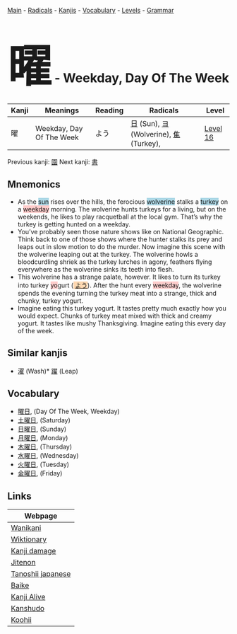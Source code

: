 <style> bigfont {font-size: 100px}</style>
[Main](../index.md) -
[Radicals](../radicals.md) -
[Kanjis](../kanjis.md) -
[Vocabulary](../vocabulary.md) -
[Levels](../levels.md) -
[Grammar](../grammar.md)
# <bigfont> 曜</bigfont> - Weekday, Day Of The Week 

| Kanji | Meanings | Reading | Radicals | Level |
| --- | --- | --- | --- | --- |
| 曜 | Weekday, Day Of The Week | よう | [日](../radicals/日.md) (Sun), [ヨ](../radicals/ヨ.md) (Wolverine), [隹](../radicals/隹.md) (Turkey),  | [Level 16](../levels/wk_level16.md) |

Previous kanji: [園](園.md) Next kanji: [書](書.md) 

## Mnemonics
 * As the <span style="background-color:#ADD8E6"> sun</span> rises over the hills, the ferocious <span style="background-color:#ADD8E6"> wolverine</span> stalks a <span style="background-color:#ADD8E6"> turkey</span> on a <span style="background-color:#ffcccb"> weekday</span> morning. The wolverine hunts turkeys for a living, but on the weekends, he likes to play racquetball at the local gym. That’s why the turkey is getting hunted on a weekday.
* You’ve probably seen those nature shows like on National Geographic. Think back to one of those shows where the hunter stalks its prey and leaps out in slow motion to do the murder. Now imagine this scene with the wolverine leaping out at the turkey. The wolverine howls a bloodcurdling shriek as the turkey lurches in agony, feathers flying everywhere as the wolverine sinks its teeth into flesh.
* This wolverine has a strange palate, however. It likes to turn its turkey into turkey <span style="background-color:#ffcccb"> yo</span>gurt (<span style="background-color:#fed8b1"> [よう](https://jisho.org/search/よう)</span>). After the hunt every <span style="background-color:#ffcccb"> weekday</span>, the wolverine spends the evening turning the turkey meat into a strange, thick and chunky, turkey yogurt.
* Imagine eating this turkey yogurt. It tastes pretty much exactly how you would expect. Chunks of turkey meat mixed with thick and creamy yogurt. It tastes like mushy Thanksgiving. Imagine eating this every day of the week.


## Similar kanjis
 * [濯](濯.md) (Wash)* [躍](躍.md) (Leap)


## Vocabulary
 * [曜日](../vocabulary/曜.md), (Day Of The Week, Weekday)
* [土曜日](../vocabulary/曜.md), (Saturday)
* [日曜日](../vocabulary/曜.md), (Sunday)
* [月曜日](../vocabulary/曜.md), (Monday)
* [木曜日](../vocabulary/曜.md), (Thursday)
* [水曜日](../vocabulary/曜.md), (Wednesday)
* [火曜日](../vocabulary/曜.md), (Tuesday)
* [金曜日](../vocabulary/曜.md), (Friday)



## Links 

| Webpage |
| --- |
| [Wanikani          ](https://www.wanikani.com/kanji/曜) |
| [Wiktionary        ](https://en.wiktionary.org/wiki/曜) |
| [Kanji damage      ](http://www.kanjidamage.com/kanji/search?utf8=✓&q=曜) |
| [Jitenon           ](https://jitenon.com/kanji/曜) |
| [Tanoshii japanese ](https://www.tanoshiijapanese.com/dictionary/kanji.cfm?k=曜) |
| [Baike             ](https://baike.baidu.com/item/曜) |
| [Kanji Alive       ](https://app.kanjialive.com/曜) |
| [Kanshudo          ](https://www.kanshudo.com/searchmn?q=曜) |
| [Koohii            ](https://kanji.koohii.com/study/kanji/曜) |
